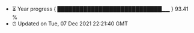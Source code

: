 - ⏳ Year progress { ████████████████████████████▁▁ } 93.41 %
- ⏰ Updated on Tue, 07 Dec 2021 22:21:40 GMT

